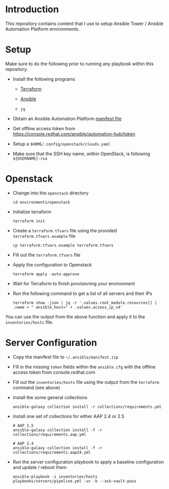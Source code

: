 # Introduction

This repository contains content that I use to setup Ansible Tower / Ansible Automation Platform environments.

# Setup

Make sure to do the following prior to running any playbook within this repository.

- Install the following programs

  - [Terraform](https://developer.hashicorp.com/terraform/tutorials/aws-get-started/install-cli)

  - [Ansible](https://docs.ansible.com/ansible/latest/installation_guide/intro_installation.html)

  - `jq`

- Obtain an Ansible Automation Platform [manifest file](https://docs.redhat.com/en/documentation/red_hat_ansible_automation_platform/2.5/html/access_management_and_authentication/assembly-gateway-licensing)

- Get offline access token from https://console.redhat.com/ansible/automation-hub/token

- Setup a `$HOME/.config/openstack/clouds.yaml`

- Make sure that the SSH key name, within OpenStack, is following `${USERNAME}-rsa`

# Openstack

- Change into the `openstack` directory

  ```
  cd environments/openstack
  ```

- Initialize terraform

  ```
  terraform init
  ```

- Create a `terraform.tfvars` file using the provided `terraform.tfvars.example` file

  ```
  cp terraform.tfvars.example terraform.tfvars
  ```

- Fill out the `terraform.tfvars` file

- Apply the configuration to Openstack

  ```
  terraform apply -auto-approve
  ```

- Wait for Terraform to finish provisioning your environment

- Run the following command to get a list of all servers and their IPs

  ```
  terraform show -json | jq -r '.values.root_module.resources[] | .name + " ansible_host=" + .values.access_ip_v4'
  ```

You can use the output from the above function and apply it to the `inventories/hosts` file.

# Server Configuration

- Copy the manifest file to `~/.ansible/manifest.zip`

- Fill in the missing `token` fields within the `ansible.cfg` with the offline access token from console.redhat.com

- Fill out the `inventories/hosts` file using the output from the `terraform` command (see above)


- Install the some general collections

  ```
  ansible-galaxy collection install -r collections/requirements.yml
  ```

- Install one set of collections for either AAP 2.4 or 2.5

  ```
  # AAP 2.5
  ansible-galaxy collection install -f -r collections/requirements.aap.yml
  ```
  ```
  # AAP 2.4
  ansible-galaxy collection install -f -r collections/requirements.aap24.yml
  ```

- Run the server configuration playbook to apply a baseline configuration and update / reboot them

  ```
  ansible-playbook -i inventories/hosts playbooks/servers/pipeline.yml -vv -b --ask-vault-pass
  ```